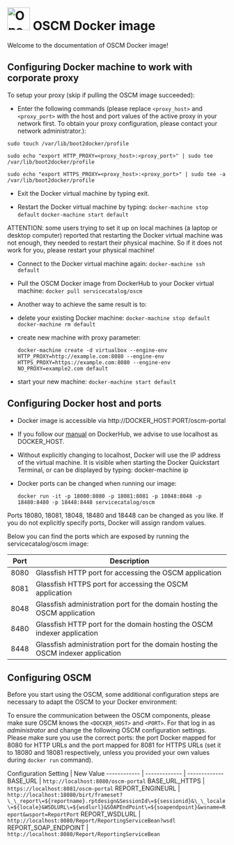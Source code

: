 <p align="center"><h1><img height="52" src="https://avatars0.githubusercontent.com/u/14330878" alt="Open Service Catalog Manager"/>&nbsp;OSCM Docker image</h1></p> 

Welcome to the documentation of OSCM Docker image!

## Configuring Docker machine to work with corporate proxy
To setup your proxy (skip if pulling the OSCM image succeeded):

* Enter the following commands (please replace `<proxy_host>` and `<proxy_port>` with the host and port values of the active proxy in your network first. To obtain your proxy configuration, please contact your network administrator.):

`sudo touch /var/lib/boot2docker/profile`

`sudo echo "export HTTP_PROXY=<proxy_host>:<proxy_port>" | sudo tee /var/lib/boot2docker/profile`

`sudo echo "export HTTPS_PROXY=<proxy_host>:<proxy_port>" | sudo tee -a /var/lib/boot2docker/profile`

* Exit the Docker virtual machine by typing exit.

* Restart the Docker virtual machine by typing:
`docker-machine stop default`
`docker-machine start default`

ATTENTION: some users trying to set it up on local machines (a laptop or desktop computer) reported that restarting the Docker virtual machine was not enough, they needed to restart their physical machine. So if it does not work for you, please restart your physical machine!

* Connect to the Docker virtual machine again:
`docker-machine ssh default`

* Pull the OSCM Docker image from DockerHub to your Docker virtual machine:
`docker pull servicecatalog/oscm`

* Another way to achieve the same result is to: 
 - delete your existing Docker machine:
	`docker-machine stop default`
	`docker-machine rm default`
 - create new machine with proxy parameter:
 
	`docker-machine create -d virtualbox --engine-env HTTP_PROXY=http://example.com:8080 --engine-env HTTPS_PROXY=https://example.com:8080 --engine-env NO_PROXY=example2.com default`
 - start your new machine:
	`docker-machine start default`

## Configuring Docker host and ports

* Docker image is accessible via http://DOCKER_HOST:PORT/oscm-portal

* If you follow our [manual](https://hub.docker.com/r/servicecatalog/oscm/) on DockerHub, we advise to use localhost as DOCKER_HOST.

* Without explicitly changing to localhost, Docker will use the IP address of the virtual machine. 
It is visible when starting the Docker Quickstart Terminal, or can be displayed by typing:
docker-machine ip <machine name>
  
* Docker ports can be changed when running our image:

	`docker run -it -p 18080:8080 -p 18081:8081 -p 18048:8048 -p 18480:8480 -p 18448:8448 servicecatalog/oscm`
	
Ports 18080, 18081, 18048, 18480 and 18448 can be changed as you like. If you do not explicitly specify ports, Docker will assign random values.
	
Below you can find the ports which are exposed by running the servicecatalog/oscm image:

Port | Description
------------ | -------------
8080 | Glassfish HTTP port for accessing the OSCM application 
8081 | Glassfish HTTPS port for accessing the OSCM application 
8048 | Glassfish administration port for the domain hosting the OSCM application 
8480 | Glassfish HTTP port for the domain hosting the OSCM indexer application 
8448 | Glassfish administration port for the domain hosting the OSCM indexer application

## Configuring OSCM
Before you start using the OSCM, some additional configuration steps are necessary to adapt the OSCM to your Docker environment:

To ensure the communication between the OSCM components, please make sure OSCM knows the `<DOCKER_HOST>` and `<PORT>`. For that log in as *administrator* and change the following OSCM configuration settings. Please make sure you use the correct ports: the port Docker mapped for 8080 for HTTP URLs and the port mapped for 8081 for HTTPS URLs (set it to 18080 and 18081 respectively, unless you provided your own values during `docker run` command).

Configuration Setting |  New Value
------------ | ------------- | -------------
BASE_URL | `http://localhost:8080/oscm-portal`
BASE_URL_HTTPS | `https://localhost:8081/oscm-portal`
REPORT_ENGINEURL | `http://localhost:18080/birt/frameset?\_\_report\=${reportname}.rptdesign&SessionId\=${sessionid}&\_\_locale\=${locale}&WSDLURL\=${wsdlurl}&SOAPEndPoint\=${soapendpoint}&wsname=Report&wsport=ReportPort`
REPORT_WSDLURL | `http://localhost:8080/Report/ReportingServiceBean?wsdl`
REPORT_SOAP_ENDPOINT | `http://localhost:8080/Report/ReportingServiceBean`
